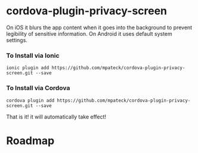 # cordova-plugin-privacy-screen

On iOS it blurs the app content when it goes into the background to prevent legibility of sensitive information.
On Android it uses default system settings.

### To Install via Ionic
```ionic plugin add https://github.com/mpateck/cordova-plugin-privacy-screen.git --save```

### To Install via Cordova
```cordova plugin add https://github.com/mpateck/cordova-plugin-privacy-screen.git --save```

That is it! it will automatically take effect!

# Roadmap
